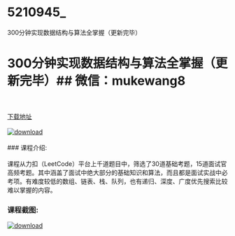 # 5210945_
300分钟实现数据结构与算法全掌握（更新完毕）
# 300分钟实现数据结构与算法全掌握（更新完毕）## 微信：mukewang8
<br/></br>[下载地址](http://www.36tz.cn/article/5210945 "下载地址")
<br/></br>[![download](http://36tz.cn/muke_img/2020_03_1-62-300x168.png "下载地址")](http://www.36tz.cn/article/5210945 "下载地址")
<br/></br>### 课程介绍:<br/></br>课程从力扣（LeetCode）平台上千道题目中，筛选了30道基础考题，15道面试官高频考题。其中涵盖了面试中绝大部分的基础知识和算法，而且都是面试实战中必考项。有难度较低的数组、链表、栈、队列，也有递归、深度、广度优先搜索比较难以掌握的内容。

### 课程截图:
[![download](http://36tz.cn/muke_img/2020_03_2-44.png "下载地址")](http://www.36tz.cn/article/5210945 "下载地址")
